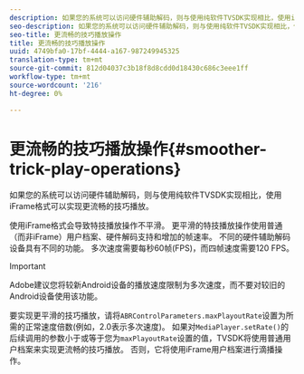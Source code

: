 ```yaml
---
description: 如果您的系统可以访问硬件辅助解码，则与使用纯软件TVSDK实现相比，使用iFrame格式可以实现更流畅的技巧播放。
seo-description: 如果您的系统可以访问硬件辅助解码，则与使用纯软件TVSDK实现相比，使用iFrame格式可以实现更流畅的技巧播放。
seo-title: 更流畅的技巧播放操作
title: 更流畅的技巧播放操作
uuid: 4749bfa0-17bf-4444-a167-987249945325
translation-type: tm+mt
source-git-commit: 812d04037c3b18f8d8cdd0d18430c686c3eee1ff
workflow-type: tm+mt
source-wordcount: '216'
ht-degree: 0%

---
```



# 更流畅的技巧播放操作{#smoother-trick-play-operations}

如果您的系统可以访问硬件辅助解码，则与使用纯软件TVSDK实现相比，使用iFrame格式可以实现更流畅的技巧播放。

<!--<a id="section_3DBFD7A3D1C7453096D3D3885E786263"></a>-->

使用iFrame格式会导致特技播放操作不平滑。 更平滑的特技播放操作使用普通（而非iFrame）用户档案、硬件解码支持和增加的帧速率。 不同的硬件辅助解码设备具有不同的功能。 多次速度需要每秒60帧(FPS)，而四帧速度需要120 FPS。

>[!IMPORTANT]
>
>Adobe建议您将较新Android设备的播放速度限制为多次速度，而不要对较旧的Android设备使用该功能。

要实现更平滑的技巧播放，请将`ABRControlParameters.maxPlayoutRate`设置为所需的正常速度倍数(例如，2.0表示多次速度)。 如果对`MediaPlayer.setRate()`的后续调用的参数小于或等于您为`maxPlayoutRate`设置的值，TVSDK将使用普通用户档案来实现更流畅的技巧播放。 否则，它将使用iFrame用户档案进行滴播操作。
